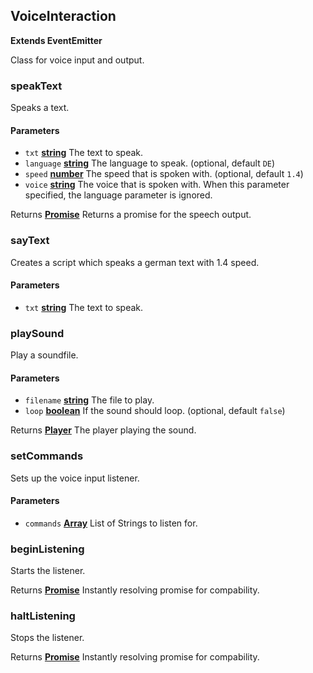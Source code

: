 <!-- Generated by documentation.js. Update this documentation by updating the source code. -->

## VoiceInteraction

**Extends EventEmitter**

Class for voice input and output.

### speakText

Speaks a text.

#### Parameters

-   `txt` **[string][1]** The text to speak.
-   `language` **[string][1]** The language to speak. (optional, default `DE`)
-   `speed` **[number][2]** The speed that is spoken with. (optional, default `1.4`)
-   `voice` **[string][1]** The voice that is spoken with.
    When this parameter specified, the language parameter is ignored.

Returns **[Promise][3]** Returns a promise for the speech output.

### sayText

Creates a script which speaks a german text with 1.4 speed.

#### Parameters

-   `txt` **[string][1]** The text to speak.

### playSound

Play a soundfile.

#### Parameters

-   `filename` **[string][1]** The file to play.
-   `loop` **[boolean][4]** If the sound should loop. (optional, default `false`)

Returns **[Player](player.md)** The player playing the sound.

### setCommands

Sets up the voice input listener.

#### Parameters

-   `commands` **[Array][5]** List of Strings to listen for.

### beginListening

Starts the listener.

Returns **[Promise][3]** Instantly resolving promise for compability.

### haltListening

Stops the listener.

Returns **[Promise][3]** Instantly resolving promise for compability.

[1]: https://developer.mozilla.org/docs/Web/JavaScript/Reference/Global_Objects/String

[2]: https://developer.mozilla.org/docs/Web/JavaScript/Reference/Global_Objects/Number

[3]: https://developer.mozilla.org/docs/Web/JavaScript/Reference/Global_Objects/Promise

[4]: https://developer.mozilla.org/docs/Web/JavaScript/Reference/Global_Objects/Boolean

[5]: https://developer.mozilla.org/docs/Web/JavaScript/Reference/Global_Objects/Array
